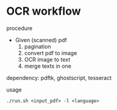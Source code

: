 # OCR workflow

procedure

- Given (scanned) pdf
  1. pagination
  1. convert pdf to image
  1. OCR image to text
  1. merge texts in one

dependency: pdftk, ghostscript, tesseract

usage

```
./run.sh <input_pdf> -l <language>
```
